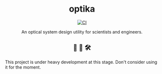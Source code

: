 <div align="center">

# optika

[![CI](https://github.com/josh-read/optika/actions/workflows/rust.yml/badge.svg)](https://github.com/josh-read/optika/actions/workflows/rust.yml)

An optical system design utility for scientists and engineers.

## :crab: :telescope: :hammer_and_wrench:

</div>

This project is under heavy development at this stage. Don't consider using it for the moment.
